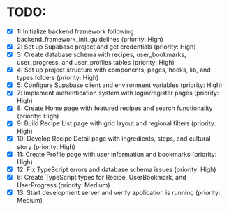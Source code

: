 # TODO:

- [x] 1: Initialize backend framework following backend_framework_init_guidelines (priority: High)
- [x] 2: Set up Supabase project and get credentials (priority: High)
- [x] 3: Create database schema with recipes, user_bookmarks, user_progress, and user_profiles tables (priority: High)
- [x] 4: Set up project structure with components, pages, hooks, lib, and types folders (priority: High)
- [x] 5: Configure Supabase client and environment variables (priority: High)
- [x] 7: Implement authentication system with login/register pages (priority: High)
- [x] 8: Create Home page with featured recipes and search functionality (priority: High)
- [x] 9: Build Recipe List page with grid layout and regional filters (priority: High)
- [x] 10: Develop Recipe Detail page with ingredients, steps, and cultural story (priority: High)
- [x] 11: Create Profile page with user information and bookmarks (priority: High)
- [x] 12: Fix TypeScript errors and database schema issues (priority: High)
- [x] 6: Create TypeScript types for Recipe, UserBookmark, and UserProgress (priority: Medium)
- [x] 13: Start development server and verify application is running (priority: Medium)

